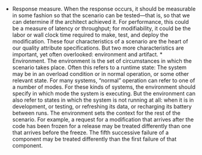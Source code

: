 *  Response measure. When the response occurs, it should be measurable in some fashion so that the scenario can be tested—that is, so that we can determine if the architect achieved it. For performance, this could be a measure of latency or throughput; for modifiability, it could be the labor or wall clock time required to make, test, and deploy the modification. These four characteristics of a scenario are the heart of our quality attribute specifications. But two more characteristics are important, yet often overlooked: environment and artifact. *  Environment. The environment is the set of circumstances in which the scenario takes place. Often this refers to a runtime state: The system may be in an overload condition or in normal operation, or some other relevant state. For many systems, “normal” operation can refer to one of a number of modes. For these kinds of systems, the environment should specify in which mode the system is executing. But the environment can also refer to states in which the system is not running at all: when it is in development, or testing, or refreshing its data, or recharging its battery between runs. The environment sets the context for the rest of the scenario. For example, a request for a modification that arrives after the code has been frozen for a release may be treated differently than one that arrives before the freeze. The fifth successive failure of a component may be treated differently than the first failure of that component.